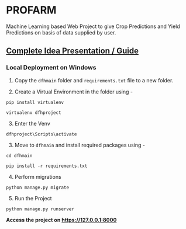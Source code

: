 # PROFARM
Machine Learning based Web Project to give Crop Predictions and Yield Predictions on basis of data supplied by user. 

## [Complete Idea Presentation / Guide](https://drive.google.com/file/d/1_w0nNs5kVpOpWKxZAfZIFpejrk4S2jiw/view?usp=sharing)

### Local Deployment on Windows

1. Copy the `dfhmain` folder and `requirements.txt` file to a new folder.

2. Create a Virtual Environment in the folder using - 
```
pip install virtualenv

virtualenv dfhproject
```

3. Enter the Venv
```
dfhproject\Scripts\activate
```

3. Move to `dfhmain` and install required packages using -
```
cd dfhmain

pip install -r requirements.txt
```

4. Perform migrations
```
python manage.py migrate
```

5. Run the Project
```
python manage.py runserver
```

**Access the project on https://127.0.0.1:8000**

